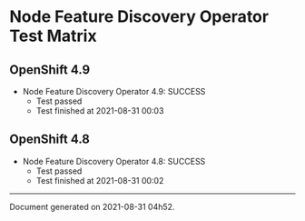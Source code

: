 
Node Feature Discovery Operator Test Matrix
===========================================

OpenShift 4.9
-------------


* Node Feature Discovery Operator 4.9: SUCCESS
  - Test passed
  - Test finished at 2021-08-31 00:03

OpenShift 4.8
-------------


* Node Feature Discovery Operator 4.8: SUCCESS
  - Test passed
  - Test finished at 2021-08-31 00:02


---
Document generated on 2021-08-31 04h52.
